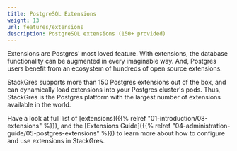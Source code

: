 ```yaml
---
title: PostgreSQL Extensions
weight: 13
url: features/extensions
description: PostgreSQL extensions (150+ provided)
---
```


Extensions are Postgres' most loved feature.
With extensions, the database functionality can be augmented in every imaginable way.
And, Postgres users benefit from an ecosystem of hundreds of open source extensions.

StackGres supports more than 150 Postgres extensions out of the box, and can dynamically load extensions into your Postgres cluster's pods.
Thus, StackGres is the Postgres platform with the largest number of extensions available in the world.

Have a look at full list of [extensions]({{% relref "01-introduction/08-extensions" %}}), and the [Extensions Guide]({{% relref "04-administration-guide/05-postgres-extensions" %}}) to learn more about how to configure and use extensions in StackGres.